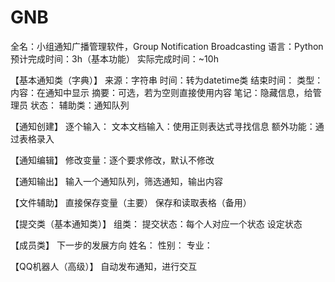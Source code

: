 # GNB

全名：小组通知广播管理软件，Group Notification Broadcasting
语言：Python
预计完成时间：3h（基本功能）
实际完成时间：~10h

【基本通知类（字典）】
来源：字符串
时间：转为datetime类
结束时间：
类型：
内容：在通知中显示
摘要：可选，若为空则直接使用内容
笔记：隐藏信息，给管理员
状态：
辅助类：通知队列

【通知创建】
逐个输入：
文本文档输入：使用正则表达式寻找信息
额外功能：通过表格录入

【通知编辑】
修改变量：逐个要求修改，默认不修改

【通知输出】
输入一个通知队列，筛选通知，输出内容

【文件辅助】
直接保存变量（主要）
保存和读取表格（备用）

【提交类（基本通知类）】
组类：
提交状态：每个人对应一个状态
设定状态

【成员类】
下一步的发展方向
姓名：
性别：
专业：

【QQ机器人（高级）】
自动发布通知，进行交互
